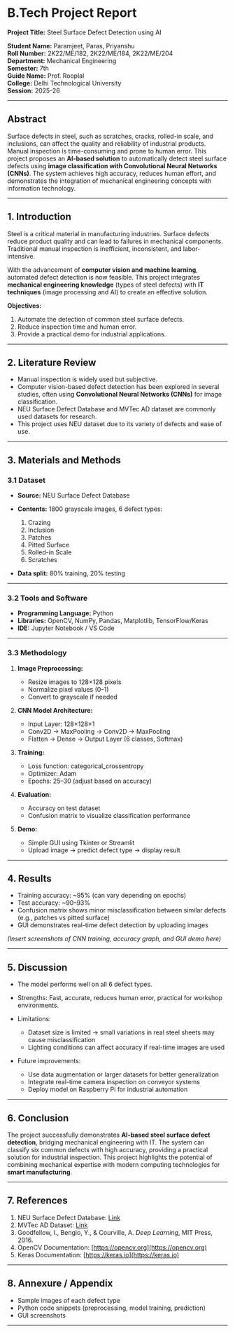 # **B.Tech Project Report**

**Project Title:** Steel Surface Defect Detection using AI

**Student Name:** Paramjeet, Paras, Priyanshu \
**Roll Number:** 2K22/ME/182, 2K22/ME/184, 2K22/ME/204 \
**Department:** Mechanical Engineering \
**Semester:** 7th \
**Guide Name:** Prof. Rooplal \
**College:** Delhi Technological University \
**Session:** 2025-26

---

## **Abstract**

Surface defects in steel, such as scratches, cracks, rolled-in scale, and inclusions, can affect the quality and reliability of industrial products. Manual inspection is time-consuming and prone to human error. This project proposes an **AI-based solution** to automatically detect steel surface defects using **image classification with Convolutional Neural Networks (CNNs)**. The system achieves high accuracy, reduces human effort, and demonstrates the integration of mechanical engineering concepts with information technology.

---

## **1. Introduction**

Steel is a critical material in manufacturing industries. Surface defects reduce product quality and can lead to failures in mechanical components. Traditional manual inspection is inefficient, inconsistent, and labor-intensive.

With the advancement of **computer vision and machine learning**, automated defect detection is now feasible. This project integrates **mechanical engineering knowledge** (types of steel defects) with **IT techniques** (image processing and AI) to create an effective solution.

**Objectives:**

1. Automate the detection of common steel surface defects.
2. Reduce inspection time and human error.
3. Provide a practical demo for industrial applications.

---

## **2. Literature Review**

- Manual inspection is widely used but subjective.
- Computer vision-based defect detection has been explored in several studies, often using **Convolutional Neural Networks (CNNs)** for image classification.
- NEU Surface Defect Database and MVTec AD dataset are commonly used datasets for research.
- This project uses NEU dataset due to its variety of defects and ease of use.

---

## **3. Materials and Methods**

### 3.1 Dataset

- **Source:** NEU Surface Defect Database
- **Contents:** 1800 grayscale images, 6 defect types:

  1. Crazing
  2. Inclusion
  3. Patches
  4. Pitted Surface
  5. Rolled-in Scale
  6. Scratches

- **Data split:** 80% training, 20% testing

---

### 3.2 Tools and Software

- **Programming Language:** Python
- **Libraries:** OpenCV, NumPy, Pandas, Matplotlib, TensorFlow/Keras
- **IDE:** Jupyter Notebook / VS Code

---

### 3.3 Methodology

1. **Image Preprocessing:**

   - Resize images to 128×128 pixels
   - Normalize pixel values (0–1)
   - Convert to grayscale if needed

2. **CNN Model Architecture:**

   - Input Layer: 128×128×1
   - Conv2D → MaxPooling → Conv2D → MaxPooling
   - Flatten → Dense → Output Layer (6 classes, Softmax)

3. **Training:**

   - Loss function: categorical_crossentropy
   - Optimizer: Adam
   - Epochs: 25–30 (adjust based on accuracy)

4. **Evaluation:**

   - Accuracy on test dataset
   - Confusion matrix to visualize classification performance

5. **Demo:**

   - Simple GUI using Tkinter or Streamlit
   - Upload image → predict defect type → display result

---

## **4. Results**

- Training accuracy: \~95% (can vary depending on epochs)
- Test accuracy: \~90–93%
- Confusion matrix shows minor misclassification between similar defects (e.g., patches vs pitted surface)
- GUI demonstrates real-time defect detection by uploading images

_(Insert screenshots of CNN training, accuracy graph, and GUI demo here)_

---

## **5. Discussion**

- The model performs well on all 6 defect types.
- Strengths: Fast, accurate, reduces human error, practical for workshop environments.
- Limitations:

  - Dataset size is limited → small variations in real steel sheets may cause misclassification
  - Lighting conditions can affect accuracy if real-time images are used

- Future improvements:

  - Use data augmentation or larger datasets for better generalization
  - Integrate real-time camera inspection on conveyor systems
  - Deploy model on Raspberry Pi for industrial automation

---

## **6. Conclusion**

The project successfully demonstrates **AI-based steel surface defect detection**, bridging mechanical engineering with IT. The system can classify six common defects with high accuracy, providing a practical solution for industrial inspection. This project highlights the potential of combining mechanical expertise with modern computing technologies for **smart manufacturing**.

---

## **7. References**

1. NEU Surface Defect Database: [Link](https://www.cse.neu.edu.cn/~cheng/NEU_surface_defect_database.html)
2. MVTec AD Dataset: [Link](https://www.mvtec.com/company/research/datasets/mvtec-ad)
3. Goodfellow, I., Bengio, Y., & Courville, A. _Deep Learning_, MIT Press, 2016.
4. OpenCV Documentation: [https://opencv.org](https://opencv.org)
5. Keras Documentation: [https://keras.io](https://keras.io)

---

## **8. Annexure / Appendix**

- Sample images of each defect type
- Python code snippets (preprocessing, model training, prediction)
- GUI screenshots

---
